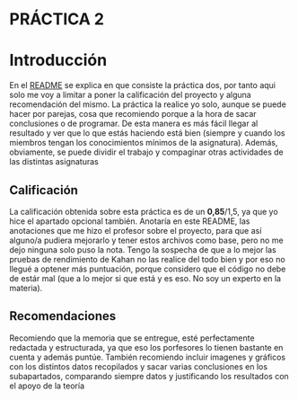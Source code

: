 # PRÁCTICA 2

# Introducción

En el [README](../README.md) se explica en que consiste la práctica dos, por tanto aqui solo me voy a limitar a poner la calificación del proyecto y alguna recomendación del mismo.
La práctica la realice yo solo, aunque se puede hacer por parejas, cosa que recomiendo porque a la hora de sacar conclusiones o de programar. De esta manera es más fácil llegar al resultado y ver que lo que estás haciendo está bien (siempre y cuando los miembros tengan los conocimientos mínimos de la asignatura). Además, obviamente, se puede dividir el trabajo y compaginar otras actividades de las distintas asignaturas

## Calificación

La calificación obtenida sobre esta práctica es de un **0,85**/1,5, ya que yo hice el apartado opcional también.
Anotaría en este README, las anotaciones que me hizo el profesor sobre el proyecto, para que así alguno/a pudiera mejorarlo y tener estos archivos como base, pero no me dejo ninguna solo puso la nota. Tengo la sospecha de que a lo mejor las pruebas de rendimiento de Kahan no las realice del todo bien y por eso no llegué a optener más puntuación, porque considero que el código no debe de estár mal (que a lo mejor si que está y es eso. No soy un experto en la materia).

## Recomendaciones
Recomiendo que la memoria que se entregue, esté perfectamente redactada y estructurada, ya que eso los porfesores lo tienen bastante en cuenta y además puntúe. 
También recomiendo incluir imagenes y gráficos con los distintos datos recopilados y sacar varias conclusiones en los subapartados, comparando siempre datos y justificando los resultados con el apoyo de la teoría